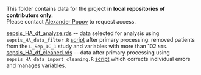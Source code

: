This folder contains data for the project **in local repositories of contributors only**.  
Please contact [Alexander Popov]() to request access.  

[sepsis_HA_df_analyze.rds](sepsis_HA_df_analyze.rds) -- data selected for analysis using `sepsis_HA_data_filter.R` [script](../../code/scripts/sepsis_HA_data_filter.R) after primary processing: removed patients from the `L_Sep_1C_1` study and variables with more than 102 `NA`s.  
[sepsis_HA_df_cleaned.rds](sepsis_HA_df_cleaned.rds) -- data after primary processing using `sepsis_HA_data_import_cleaning.R` [script](../../code/scripts/sepsis_HA_data_import_cleaning.R) which corrects individual errors and manages variables.  
